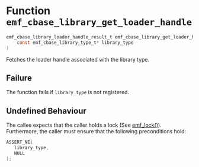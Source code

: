 # Function `emf_cbase_library_get_loader_handle`

```c
emf_cbase_library_loader_handle_result_t emf_cbase_library_get_loader_handle(
    const emf_cbase_library_type_t* library_type
)
```

Fetches the loader handle associated with the library type.

## Failure

The function fails if `library_type` is not registered.

## Undefined Behaviour

The callee expects that the caller holds a lock (See [emf_lock()](./fn.emf_lock.md)).
Furthermore, the caller must ensure that the following preconditions hold:

```c
ASSERT_NE(
   library_type,
   NULL
);
```
